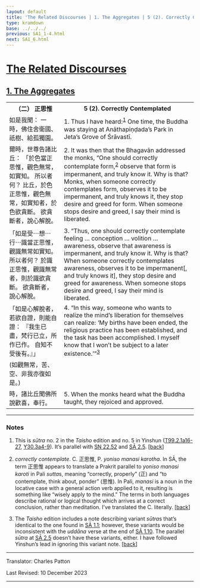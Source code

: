 ```yaml
---
layout: default
title: 'The Related Discourses | 1. The Aggregates | 5 (2). Correctly Contemplated'
type: kramdown
base: ../../../
previous: SA1_1-4.html
next: SA1_6.html
---
```


<h1><a href='../index.html'>The Related Discourses</a></h1>
<h2><a href='index.html'>1. The Aggregates</a></h2>

<table class="trans">
  <th class='ch'>（二） 正思惟</th>
  <th class='en'>5 (2). Correctly Contemplated</th>
  <tr>
    <td class='ch' title='t99.2.1a16'>如是我聞： 一時，佛住舍衛國、祇樹、給孤獨園。</td>
    <td id='p1'>1. Thus I have heard:<sup id="ref1"><a href="#n1">1</a></sup> One time, the Buddha was staying at Anāthapiṇḍada’s Park in Jeta’s Grove of Śrāvastī.</td>
  </tr>
  <tr>
    <td class='ch' title='t99.2.1a17'>爾時，世尊告諸比丘： 「於色當正思惟，觀色無常，如實知。 所以者何？ 比丘，於色正思惟，觀色無常，如實知者，於色欲貪斷。 欲貪斷者，說心解脫。</td>
    <td id='p2'>2. It was then that the Bhagavān addressed the monks, “One should correctly contemplate form,<sup id="ref2"><a href="#n2">2</a></sup> observe that form is impermanent, and truly know it. Why is that? Monks, when someone correctly contemplates form, observes it to be impermanent, and truly knows it, they stop desire and greed for form. When someone stops desire and greed, I say their mind is liberated.</td>
  </tr>
  <tr>
    <td class='ch' title='t99.2.1a20'>「如是受⋯想⋯行⋯識當正思惟，觀識無常如實知。 所以者何？ 於識正思惟，觀識無常者，則於識欲貪斷。 欲貪斷者，說心解脫。</td>
    <td id='p3'>3. “Thus, one should correctly contemplate feeling … conception … volition … awareness, observe that awareness is impermanent, and truly know it. Why is that? When someone correctly contemplates awareness, observes it to be impermanent[, and truly knows it], they stop desire and greed for awareness. When someone stops desire and greed, I say their mind is liberated.</td>
  </tr>
  <tr>
    <td class='ch' title='t99.2.1a23'>「如是心解脫者，若欲自證，則能自證： 『我生已盡，梵行已立，所作已作。 自知不受後有。』」 </td>
    <td id='p4'>4. “In this way, someone who wants to realize the mind’s liberation for themselves can realize: ‘My births have been ended, the religious practice has been established, and the task has been accomplished. I myself know that I won’t be subject to a later existence.’”<sup id="ref3"><a href="#n3">3</a></sup></td>
  </tr>
  <tr>
    <td class='ch' title='t99.2.1a14'>(如觀無常，苦、空、非我亦復如是。)</td>
    <td></td>
  </tr>
  <tr>
    <td class='ch' title='t99.2.1a26'>時，諸比丘聞佛所說歡喜，奉行。</td>
    <td id='p5'>5. When the monks heard what the Buddha taught, they rejoiced and approved.</td>
  </tr>
</table>

<hr/>

<h3 id="notes">Notes</h3>

<ol class="notes-list">
<li id="n1"><p>This is <em>sūtra</em> no. 2 in the <cite>Taisho</cite> edition and no. 5 in Yinshun (<a href="https://cbetaonline.dila.edu.tw/zh/T02n0099_p0001a16" target="_blank">T99.2.1a16-27</a>, <a href="https://cbetaonline.dila.edu.tw/zh/Y30n0030_p0003a04" target="_blank">Y30.3a4-9</a>). It’s parallel with <a href="https://suttacentral.net/sn22.52" target="_blank">SN 22.52</a> and <a href="../02/sa2_5.html" target="_blank">SĀ 2.5</a>. [<a href="#ref1">back</a>]</p></li>
<li id="n2"><p><em>correctly contemplate</em>. C. <span class="ch">正思惟</span>, P. <em>yoniso manasi karotha</em>. In SĀ, the term <span class="ch">正思惟</span> appears to translate a Prakrit parallel to <em>yoniso manasi karoti</em> in Pali <em>sutta</em>s, meaning “correctly, properly” (<span class="ch">正</span>) and “to contemplate, think about, ponder” (<span class="ch">思惟</span>). In Pali, <em>manasi</em> is a noun in the locative case with a general action verb applied to it, resulting is something like “wisely apply to the mind.” The terms in both languages describe rational or logical thought which arrives at a correct conclusion, rather than meditation. I’ve translated the C. literally. [<a href="#ref2">back</a>]</p></li>
<li id="n3"><p>The <cite>Taisho</cite> edition includes a note describing variant <em>sūtra</em>s that’s identical to the one found in <a href="sa1_1-4.html" target="_blank">SĀ 1.1</a>; however, these variants would be inconsistent with the <em>uddāna</em> verse at the end of <a href="sa1_10.html" target="_blank">SĀ 1.10</a>. The parallel <em>sūtra</em> at <a href="../02/sa2_5.html" target="_blank">SĀ 2.5</a> doesn’t have these variants, either. I have followed Yinshun’s lead in ignoring this variant note. [<a href="#ref3">back</a>]</p></li>
</ol>
<hr/>

<p class="translator">Translator: Charles Patton</p>
<p class='revised'>Last Revised: 10 December 2023</p>

<hr/>